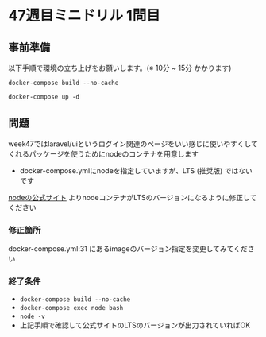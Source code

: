 # 47週目ミニドリル 1問目

## 事前準備

以下手順で環境の立ち上げをお願いします。(※ 10分 ~ 15分 かかります)

`docker-compose build --no-cache`

`docker-compose up -d`

## 問題

week47ではlaravel/uiというログイン関連のページをいい感じに使いやすくしてくれるパッケージを使うためにnodeのコンテナを用意します

- docker-compose.ymlにnodeを指定していますが、LTS (推奨版) ではないです

[nodeの公式サイト](https://nodejs.org/ja/) よりnodeコンテナがLTSのバージョンになるように修正してください

### 修正箇所

docker-compose.yml:31 にあるimageのバージョン指定を変更してみてください

### 終了条件

- `docker-compose build --no-cache`
- `docker-compose exec node bash`
- `node -v`
- 上記手順で確認して公式サイトのLTSのバージョンが出力されていればOK